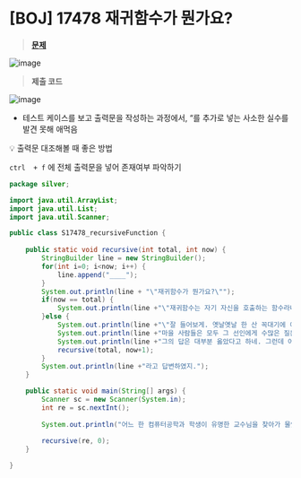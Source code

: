 # [BOJ] 17478 재귀함수가 뭔가요?
> **[문제](https://www.acmicpc.net/problem/17478)**
>

![image](https://user-images.githubusercontent.com/80896077/174592851-ed057636-63bf-43bb-a274-0a56095f3eae.png)

> **제출 코드**
> 

![image](https://user-images.githubusercontent.com/80896077/174592870-922093be-9ed7-4d0a-9b93-ba52a5f039bf.png)

- 테스트 케이스를 보고 출력문을 작성하는 과정에서, “를 추가로 넣는 사소한 실수를 발견 못해 애먹음

<aside>
💡 출력문 대조해볼 때 좋은 방법

`ctrl  + f` 에 전체 출력문을 넣어 존재여부 파악하기

</aside>

```java
package silver;

import java.util.ArrayList;
import java.util.List;
import java.util.Scanner;

public class S17478_recursiveFunction {
	
	public static void recursive(int total, int now) {
		StringBuilder line = new StringBuilder();
		for(int i=0; i<now; i++) {
			line.append("____");
		}
		System.out.println(line + "\"재귀함수가 뭔가요?\"");
		if(now == total) {
			System.out.println(line +"\"재귀함수는 자기 자신을 호출하는 함수라네\"");
		}else {
			System.out.println(line +"\"잘 들어보게. 옛날옛날 한 산 꼭대기에 이세상 모든 지식을 통달한 선인이 있었어.");
			System.out.println(line +"마을 사람들은 모두 그 선인에게 수많은 질문을 했고, 모두 지혜롭게 대답해 주었지.");
			System.out.println(line +"그의 답은 대부분 옳았다고 하네. 그런데 어느 날, 그 선인에게 한 선비가 찾아와서 물었어.\"");
			recursive(total, now+1);
		}
		System.out.println(line +"라고 답변하였지.");
	}

	public static void main(String[] args) {
		Scanner sc = new Scanner(System.in);
		int re = sc.nextInt();
		
		System.out.println("어느 한 컴퓨터공학과 학생이 유명한 교수님을 찾아가 물었다.");
		
		recursive(re, 0);
	}

}
```
